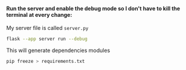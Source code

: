#### Run the server and enable the debug mode so I don't have to kill the terminal at every change:

My server file is called `server.py`

```bash
flask --app server run --debug
```

This will generate dependencies modules

```bash
pip freeze > requirements.txt
```